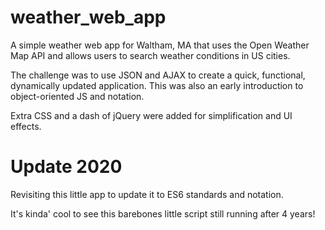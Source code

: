 # weather_web_app

A simple weather web app for Waltham, MA that uses the Open Weather Map API and allows users to search weather conditions in US cities.

The challenge was to use JSON and AJAX to create a quick, functional, dynamically updated application. This was also an early introduction to object-oriented JS and notation.

Extra CSS and a dash of jQuery were added for simplification and UI effects.


# Update 2020

Revisiting this little app to update it to ES6 standards and notation.

It's kinda' cool to see this barebones little script still running after 4 years!